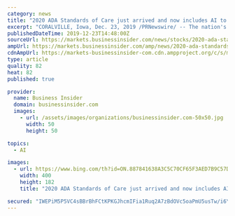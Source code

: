 ```yaml
---
category: news
title: "2020 ADA Standards of Care just arrived and now includes AI to prevent blindness"
excerpt: "CORALVILLE, Iowa, Dec. 23, 2019 /PRNewswire/ -- The nation's leading association that fights against diabetes released a new set of clinical standards that for the first time include the use of autonomous artificial intelligence (AI). The American Diabetes Association (ADA)'s 2020 Standards of Medical Care in Diabetes states that ..."
publishedDateTime: 2019-12-23T14:48:00Z
sourceUrl: https://markets.businessinsider.com/news/stocks/2020-ada-standards-of-care-just-arrived-and-now-includes-ai-to-prevent-blindness-1028782582
ampUrl: https://markets.businessinsider.com/amp/news/2020-ada-standards-of-care-just-arrived-and-now-includes-ai-to-prevent-blindness-1028782582
cdnAmpUrl: https://markets-businessinsider-com.cdn.ampproject.org/c/s/markets.businessinsider.com/amp/news/2020-ada-standards-of-care-just-arrived-and-now-includes-ai-to-prevent-blindness-1028782582
type: article
quality: 82
heat: 82
published: true

provider:
  name: Business Insider
  domain: businessinsider.com
  images:
    - url: /assets/images/organizations/businessinsider.com-50x50.jpg
      width: 50
      height: 50

topics:
  - AI

images:
  - url: https://www.bing.com/th?id=ON.887841638A3C5C70CF65F3AED7B9C57D
    width: 400
    height: 182
    title: "2020 ADA Standards of Care just arrived and now includes AI to prevent blindness"

secured: "IWEPiM5P5VC4sBBrBhFCtKPKGJhcmIFia1Ruq2A7zBdOVc5oaPmU5usTw/i6YgKI6hpsLqeK5CssufFhbBSES5b5v/Eqmdhunr1v6M14XdVw7n+0xBeJI03D1XgL2OUrNR5vC0qsY59iLrT/d42zVcGdYYb2F1GnDiHAvlqHU9BoU7XpMnFLqazHXDvafecbu9sVDINdZyi1YeIPUAdq80ouIqwnV+EMbsoOBD8awsHMAc/YAMlmiWbpXPowXt1gitGptUXKyigzGh0TLfNOMw==;wVVQnN3glCwft3NWwdLtJw=="
---
```


